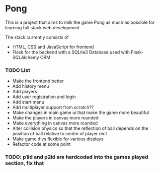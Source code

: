 # Pong

This is a project that aims to milk the game Pong as much as possible for learning full stack web development.

The stack currently consists of 
- HTML, CSS and JavaScript for frontend 
- Flask for the backend with a SQLite3 Database used with Flask-SQLAlchemy ORM.

### TODO List
- Make the frontend better 
- Add history menu
- Add players
- Add user registration and login
- Add start menu
- Add multiplayer support from scratch??
- Make changes in main game ui that make the game more beautiful
- Make the players in canvas more rounded 
- Make everything in canvas more rounded
- Alter collision physics so that the reflection of ball depends on the position of ball relative to centre of player rect
- Make game divs flexible for various displays
- Refactor code at some point 

### TODO: p1id and p2id are hardcoded into the games played section, fix that